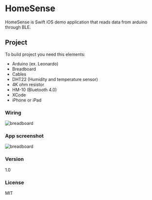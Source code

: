 # HomeSense
HomeSense is Swift iOS demo application that reads data from arduino through BLE.

## Project
To build project you need this elements:

  - Arduino (ex. Leonardo)
  - Breadboard
  - Cables
  - DHT22 (Humidity and temperature sensor)
  - 4K ohm resistor
  - HM-10 (Bluetooth 4.0)
  - XCode
  - iPhone or iPad

### Wiring

![breadboard](http://mirudesign.pl/hs/homesense_bb.png "HomeSense")

### App screenshot

![breadboard](http://mirudesign.pl/hs/homesense.png "HomeSense")

### Version
1.0

### License
MIT